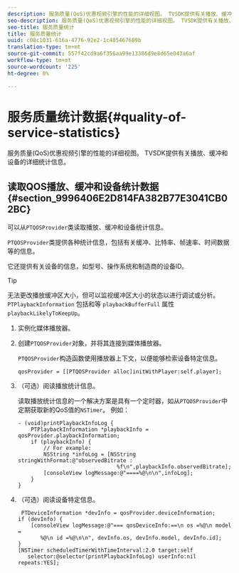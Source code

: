 ```yaml
---
description: 服务质量(QoS)优惠视频引擎的性能的详细视图。 TVSDK提供有关播放、缓冲和设备的详细统计信息。
seo-description: 服务质量(QoS)优惠视频引擎的性能的详细视图。 TVSDK提供有关播放、缓冲和设备的详细统计信息。
seo-title: 服务质量统计
title: 服务质量统计
uuid: c08c1031-616a-4776-92e2-1c405467689b
translation-type: tm+mt
source-git-commit: 557f42cd9a6f356aa99e13386d9e8d65e043a6af
workflow-type: tm+mt
source-wordcount: '225'
ht-degree: 0%

---
```



# 服务质量统计数据{#quality-of-service-statistics}

服务质量(QoS)优惠视频引擎的性能的详细视图。 TVSDK提供有关播放、缓冲和设备的详细统计信息。

## 读取QOS播放、缓冲和设备统计数据{#section_9996406E2D814FA382B77E3041CB02BC}

可以从`PTQOSProvider`类读取播放、缓冲和设备统计信息。

`PTQOSProvider`类提供各种统计信息，包括有关缓冲、比特率、帧速率、时间数据等的信息。

它还提供有关设备的信息，如型号、操作系统和制造商的设备ID。

>[!TIP]
>
>无法更改播放缓冲区大小，但可以监视缓冲区大小的状态以进行调试或分析。 `PTPlaybackInformation` 包括和等 `playbackBufferFull` 属性 `playbackLikelyToKeepUp`。

1. 实例化媒体播放器。
1. 创建`PTQOSProvider`对象，并将其连接到媒体播放器。

   `PTQOSProvider`构造函数使用播放器上下文，以便能够检索设备特定信息。

   ```
   qosProvider = [[PTQOSProvider alloc]initWithPlayer:self.player]; 
   ```

1. （可选）阅读播放统计信息。

   读取播放统计信息的一个解决方案是具有一个定时器，如从`PTQOSProvider`中定期获取新的QoS值的`NSTimer`。 例如：

   ```
   - (void)printPlaybackInfoLog { 
       PTPlaybackInformation *playbackInfo = qosProvider.playbackInformation;  
       if (playbackInfo) { 
           // For example: 
           NSString *infoLog = [NSString stringWithFormat:@"observedBitrate :  
                                  %f\n",playbackInfo.observedBitrate]; 
           [consoleView logMessage:@"====%@\n\n",infoLog]; 
       } 
   }
   ```

1. （可选）阅读设备特定信息。

   ```
    PTDeviceInformation *devInfo = qosProvider.deviceInformation; 
   if (devInfo) { 
       [consoleView logMessage:@"=== qosDeviceInfo:==\n os =%@\n model =  
          %@\n id =%@\n\n", devInfo.os, devInfo.model, devInfo.id]; 
   } 
   [NSTimer scheduledTimerWithTimeInterval:2.0 target:self  
      selector:@selector(printPlaybackInfoLog) userInfo:nil repeats:YES];
   ```
